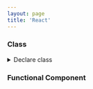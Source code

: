 ```yaml
---
layout: page
title: 'React'
---
```


### Class

<!-- [START] DECLARE CLASS -->
<details>
<summary>Declare class</summary>

```typescript
interface OwnProps {
  // props coming from parent
}

interface ReduxProps {
  // props coming from mapStateToProps
}

interface State {
  // state values
}

type Props = OwnProps & ReduxProps

// highlight-next-line
class MyScreen extends PureComponent<Props, State> {
  state: State = {
    // Your initial state here
  }
  // Your class content here
}

const mapStateToProps = (state: StoreState): ReduxProps => ({
  // Your redux values
})

export default connect(mapStateToProps)(MyScreen)
```

</details>
<!-- [END] DECLARE CLASS -->

### Functional Component
